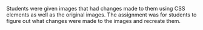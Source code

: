 Students were given images that had changes made to them using CSS elements as well as the original images. The assignment was for students to figure out what changes were made to the images and recreate them.
